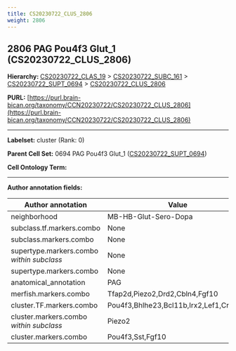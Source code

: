 ```yaml
---
title: CS20230722_CLUS_2806
weight: 2806
---
```

## 2806 PAG Pou4f3 Glut_1 (CS20230722_CLUS_2806)
<b>Hierarchy: </b>
[CS20230722_CLAS_19](../CS20230722_CLAS_19) >
[CS20230722_SUBC_161](../CS20230722_SUBC_161) >
[CS20230722_SUPT_0694](../CS20230722_SUPT_0694) >
[CS20230722_CLUS_2806](../CS20230722_CLUS_2806)

**PURL:** [https://purl.brain-bican.org/taxonomy/CCN20230722/CS20230722_CLUS_2806](https://purl.brain-bican.org/taxonomy/CCN20230722/CS20230722_CLUS_2806)

---


**Labelset:** cluster (Rank: 0)

**Parent Cell Set:** 0694 PAG Pou4f3 Glut_1 ([CS20230722_SUPT_0694](../CS20230722_SUPT_0694))



**Cell Ontology Term:** 

[MARKER GENES.]: #


---

[TRANSFERRED ANNOTATIONS.]: #


[AUTHOR ANNOTATION FIELDS.]: #


**Author annotation fields:**

| Author annotation | Value |
|-------------------|-------|
|neighborhood|MB-HB-Glut-Sero-Dopa|
|subclass.tf.markers.combo|None|
|subclass.markers.combo|None|
|supertype.markers.combo _within subclass_|None|
|supertype.markers.combo|None|
|anatomical_annotation|PAG|
|merfish.markers.combo|Tfap2d,Piezo2,Drd2,Cbln4,Fgf10|
|cluster.TF.markers.combo|Pou4f3,Bhlhe23,Bcl11b,Irx2,Lef1,Creb3l2|
|cluster.markers.combo _within subclass_|Piezo2|
|cluster.markers.combo|Pou4f3,Sst,Fgf10|
